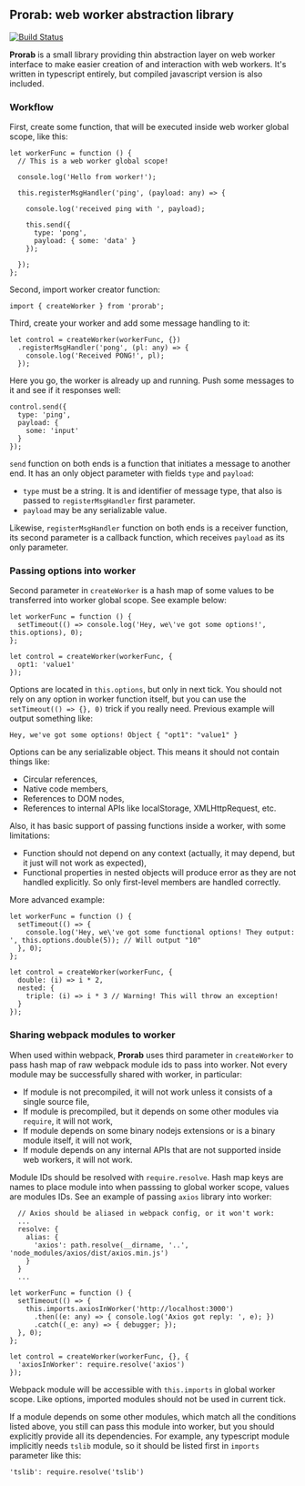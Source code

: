 ## Prorab: web worker abstraction library
[![Build Status](https://travis-ci.org/2gis/prorab.svg?branch=master)](https://travis-ci.org/2gis/prorab)

**Prorab** is a small library providing thin abstraction layer on web worker interface to make easier creation of and interaction with web workers. It's written in typescript entirely, but compiled javascript version is also included.

### Workflow

First, create some function, that will be executed inside web worker global scope, like this:

```
let workerFunc = function () {
  // This is a web worker global scope!
  
  console.log('Hello from worker!');
  
  this.registerMsgHandler('ping', (payload: any) => {
  
    console.log('received ping with ', payload);
    
    this.send({
      type: 'pong',
      payload: { some: 'data' }
    });
    
  });
};

```

Second, import worker creator function:

```
import { createWorker } from 'prorab';
```

Third, create your worker and add some message handling to it:

```
let control = createWorker(workerFunc, {})
  .registerMsgHandler('pong', (pl: any) => {
    console.log('Received PONG!', pl);
  });
```

Here you go, the worker is already up and running. Push some messages to it and see if it responses well:

```
control.send({
  type: 'ping',
  payload: {
    some: 'input'
  }
});
```

`send` function on both ends is a function that initiates a message to another end. It has an only object parameter with fields `type` and `payload`:
- `type` must be a string. It is and identifier of message type, that also is passed to `registerMsgHandler` first parameter.
- `payload` may be any serializable value.

Likewise, `registerMsgHandler` function on both ends is a receiver function, its second parameter is a callback function, which receives `payload` as its only parameter.

### Passing options into worker

Second parameter in `createWorker` is a hash map of some values to be transferred into worker global scope. See example below:

```
let workerFunc = function () {
  setTimeout(() => console.log('Hey, we\'ve got some options!', this.options), 0);
};

let control = createWorker(workerFunc, {
  opt1: 'value1'
});

```

Options are located in `this.options`, but only in next tick. You should not rely on any option in worker function itself, but you can use the `setTimeout(() => {}, 0)` trick if you really need. Previous example will output something like:
```
Hey, we've got some options! Object { "opt1": "value1" }
```

Options can be any serializable object. This means it should not contain things like:
- Circular references,
- Native code members,
- References to DOM nodes,
- References to internal APIs like localStorage, XMLHttpRequest, etc.

Also, it has basic support of passing functions inside a worker, with some limitations:
- Function should not depend on any context (actually, it may depend, but it just will not work as expected),
- Functional properties in nested objects will produce error as they are not handled explicitly. So only first-level members are handled correctly.

More advanced example:

```
let workerFunc = function () {
  setTimeout(() => {
    console.log('Hey, we\'ve got some functional options! They output: ', this.options.double(5)); // Will output "10"
  }, 0);
};

let control = createWorker(workerFunc, {
  double: (i) => i * 2,
  nested: {
    triple: (i) => i * 3 // Warning! This will throw an exception!
  }
});

```

### Sharing webpack modules to worker

When used within webpack, **Prorab** uses third parameter in `createWorker` to pass hash map of raw webpack module ids to pass into worker. Not every module may be successfully shared with worker, in particular:
- If module is not precompiled, it will not work unless it consists of a single source file,
- If module is precompiled, but it depends on some other modules via `require`, it will not work,
- If module depends on some binary nodejs extensions or is a binary module itself, it will not work,
- If module depends on any internal APIs that are not supported inside web workers, it will not work.

Module IDs should be resolved with `require.resolve`. Hash map keys are names to place module into when passsing to global worker scope, values are modules IDs. See an example of passing `axios` library into worker:

```
  // Axios should be aliased in webpack config, or it won't work:
  ...
  resolve: {
    alias: {
      'axios': path.resolve(__dirname, '..', 'node_modules/axios/dist/axios.min.js')
    }
  }
  ...
```

```
let workerFunc = function () {
  setTimeout(() => {
    this.imports.axiosInWorker('http://localhost:3000')
      .then((e: any) => { console.log('Axios got reply: ', e); })
      .catch((_e: any) => { debugger; });
  }, 0);
};

let control = createWorker(workerFunc, {}, {
  'axiosInWorker': require.resolve('axios')
});
```

Webpack module will be accessible with `this.imports` in global worker scope. Like options, imported modules should not be used in current tick.

If a module depends on some other modules, which match all the conditions listed above, you still can pass this module into worker, but you should explicitly provide all its dependencies. For example, any typescript module implicitly needs `tslib` module, so it should be listed first in `imports` parameter like this:
```
'tslib': require.resolve('tslib')
```

